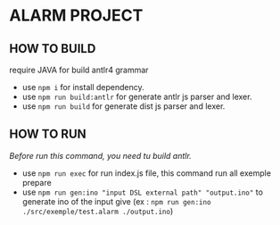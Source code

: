 # ALARM PROJECT
## HOW TO BUILD
require JAVA for build antlr4 grammar  
- use `npm i` for install dependency.  
- use `npm run build:antlr` for generate antlr js parser and lexer.
- use `npm run build` for generate dist js parser and lexer.

## HOW TO RUN
*Before run this command, you need tu build antlr.*
- use `npm run exec` for run index.js file, this command run all exemple prepare
- use `npm run gen:ino "input DSL external path" "output.ino"` to generate ino of the input give (ex : `npm run gen:ino ./src/exemple/test.alarm ./output.ino`)
